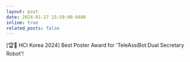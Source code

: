 ```yaml
---
layout: post
date: 2024-01-27 15:59:00-0400
inline: true
related_posts: false
---
```


[🏆🎉 HCI Korea 2024] Best Poster Award for 'TeleAssiBot:Dual Secretary Robot'!
